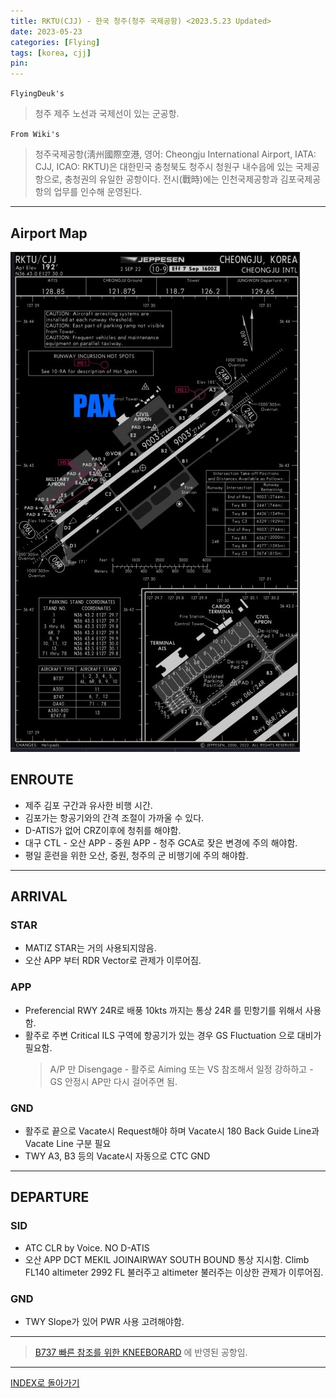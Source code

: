 ```yaml
---
title: RKTU(CJJ) - 한국 청주(청주 국제공항) <2023.5.23 Updated>
date: 2023-05-23
categories: [Flying]
tags: [korea, cjj]
pin:
---
```


`FlyingDeuk's`
>청주 제주 노선과 국제선이 있는 군공항. 

`From Wiki's`
>청주국제공항(淸州國際空港, 영어: Cheongju International Airport, IATA: CJJ, ICAO: RKTU)은 대한민국 충청북도 청주시 청원구 내수읍에 있는 국제공항으로, 충청권의 유일한 공항이다. 전시(戰時)에는 인천국제공항과 김포국제공항의 업무를 인수해 운영된다.

-------

## Airport Map
![cjj](/img/flying/airport/cjj_ap.jpg)


## ENROUTE
- 제주 김포 구간과 유사한 비행 시간. 
- 김포가는 항공기와의 간격 조절이 가까울 수 있다. 
- D-ATIS가 없어 CRZ이후에 청취를 해야함. 
- 대구 CTL - 오산 APP - 중원 APP - 청주 GCA로 잦은 변경에 주의 해야함. 
- 평일 훈련을 위한 오산, 중원, 청주의 군 비행기에 주의 해야함.


--------

## ARRIVAL

### STAR
- MATIZ STAR는 거의 사용되지않음. 
- 오산 APP 부터 RDR Vector로 관제가 이루어짐. 


### APP
- Preferencial RWY 24R로 배풍 10kts 까지는 통상 24R 를 민항기를 위해서 사용함. 
- 활주로 주변 Critical ILS 구역에 항공기가 있는 경우 GS Fluctuation 으로 대비가 필요함. 
    > A/P 만 Disengage - 활주로 Aiming 또는 VS 참조해서 일정 강하하고 - GS 안정시 AP만 다시 걸어주면 됨. 
    

### GND
- 활주로 끝으로 Vacate시 Request해야 하며 Vacate시 180 Back Guide Line과 Vacate Line 구분 필요
- TWY A3, B3 등의 Vacate시 자동으로 CTC GND

-------

## DEPARTURE
### SID
- ATC CLR by Voice. NO D-ATIS
- 오산 APP DCT MEKIL JOINAIRWAY SOUTH BOUND 통상 지시함. Climb FL140 altimeter 2992 FL 불러주고 altimeter 불러주는 이상한 관제가 이루어짐.


### GND
- TWY Slope가 있어 PWR 사용 고려해야함. 

----

> [B737 빠른 참조를 위한 KNEEBORARD](/posts/B737-kneeboard/) 에 반영된 공항임. 

----


[INDEX로 돌아가기](/posts/KoreaJapanChina/)
